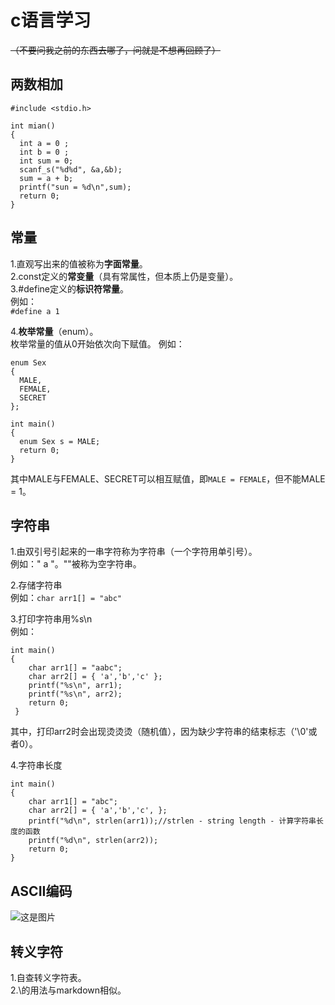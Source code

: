 # c语言学习  
~~（不要问我之前的东西去哪了，问就是不想再回顾了）~~   
## 两数相加  
```
#include <stdio.h>

int mian()
{
  int a = 0 ;  
  int b = 0 ;
  int sum = 0;  
  scanf_s("%d%d", &a,&b);
  sum = a + b;
  printf("sun = %d\n",sum);
  return 0;  
}
```
## 常量
1.直观写出来的值被称为**字面常量**。  
2.const定义的**常变量**（具有常属性，但本质上仍是变量）。  
3.#define定义的**标识符常量**。  
例如：  
`#define a 1 `  

4.**枚举常量**（enum）。  
枚举常量的值从0开始依次向下赋值。
例如：  
```
enum Sex
{
  MALE,  
  FEMALE,  
  SECRET  
};

int main()
{
  enum Sex s = MALE;
  return 0;
}
```
其中MALE与FEMALE、SECRET可以相互赋值，即`MALE = FEMALE`，但不能MALE = 1。  
## 字符串  
1.由双引号引起来的一串字符称为字符串（一个字符用单引号）。  
例如：" a "。""被称为空字符串。  

2.存储字符串  
例如：`char arr1[] = "abc"`  

3.打印字符串用%s\n  
例如： 
```
int main()
{
	char arr1[] = "aabc";
	char arr2[] = { 'a','b','c' };
	printf("%s\n", arr1);
	printf("%s\n", arr2);
	return 0;
 }
```
其中，打印arr2时会出现烫烫烫（随机值），因为缺少字符串的结束标志（'\0'或者0）。  

4.字符串长度  
```  
int main()  
{  
	char arr1[] = "abc";  
	char arr2[] = { 'a','b','c', };  
	printf("%d\n", strlen(arr1));//strlen - string length - 计算字符串长度的函数  
	printf("%d\n", strlen(arr2));  
	return 0;  
}  
```  
## ASCII编码  
![这是图片](https://th.bing.com/th/id/OIP.4EYLlHMWo7IFoAymAAuc7gHaL6?pid=ImgDet&rs=1 "ASCII编码")

## 转义字符  
1.自查转义字符表。  
2.\的用法与markdown相似。  


